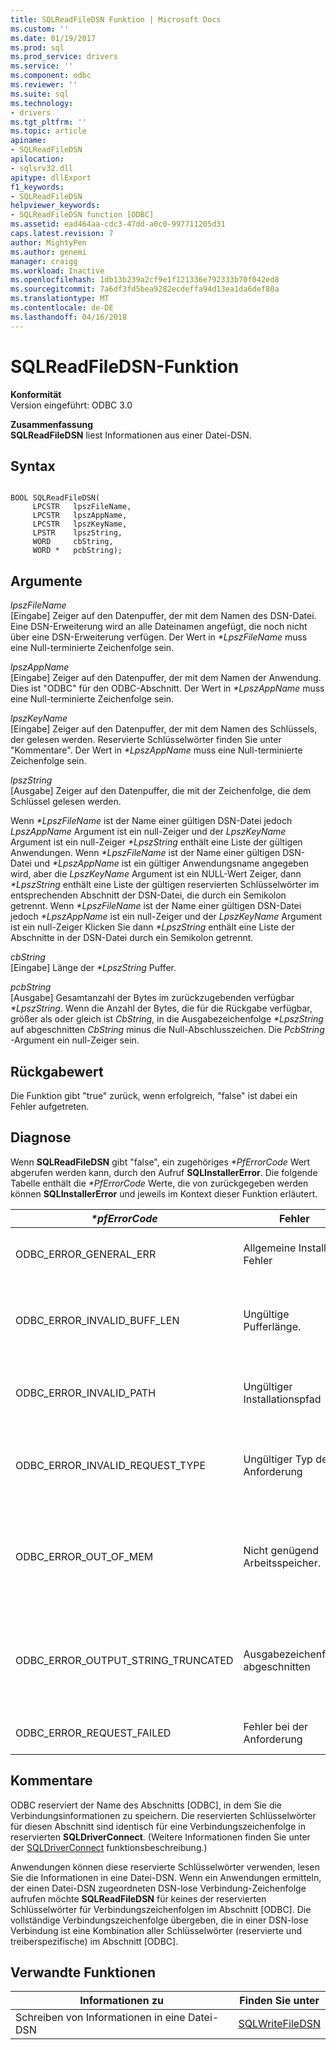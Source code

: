 ```yaml
---
title: SQLReadFileDSN Funktion | Microsoft Docs
ms.custom: ''
ms.date: 01/19/2017
ms.prod: sql
ms.prod_service: drivers
ms.service: ''
ms.component: odbc
ms.reviewer: ''
ms.suite: sql
ms.technology:
- drivers
ms.tgt_pltfrm: ''
ms.topic: article
apiname:
- SQLReadFileDSN
apilocation:
- sqlsrv32.dll
apitype: dllExport
f1_keywords:
- SQLReadFileDSN
helpviewer_keywords:
- SQLReadFileDSN function [ODBC]
ms.assetid: ead464aa-cdc3-47dd-a0c0-997711205d31
caps.latest.revision: 7
author: MightyPen
ms.author: genemi
manager: craigg
ms.workload: Inactive
ms.openlocfilehash: 1db13b239a2cf9e1f121336e792333b70f042ed8
ms.sourcegitcommit: 7a6df3fd5bea9282ecdeffa94d13ea1da6def80a
ms.translationtype: MT
ms.contentlocale: de-DE
ms.lasthandoff: 04/16/2018
---
```

# <a name="sqlreadfiledsn-function"></a>SQLReadFileDSN-Funktion
**Konformität**  
 Version eingeführt: ODBC 3.0  
  
 **Zusammenfassung**  
 **SQLReadFileDSN** liest Informationen aus einer Datei-DSN.  
  
## <a name="syntax"></a>Syntax  
  
```  
  
BOOL SQLReadFileDSN(  
     LPCSTR   lpszFileName,  
     LPCSTR   lpszAppName,  
     LPCSTR   lpszKeyName,  
     LPSTR    lpszString,  
     WORD     cbString,  
     WORD *   pcbString);  
```  
  
## <a name="arguments"></a>Argumente  
 *lpszFileName*  
 [Eingabe] Zeiger auf den Datenpuffer, der mit dem Namen des DSN-Datei. Eine DSN-Erweiterung wird an alle Dateinamen angefügt, die noch nicht über eine DSN-Erweiterung verfügen. Der Wert in  *\*LpszFileName* muss eine Null-terminierte Zeichenfolge sein.  
  
 *lpszAppName*  
 [Eingabe] Zeiger auf den Datenpuffer, der mit dem Namen der Anwendung. Dies ist "ODBC" für den ODBC-Abschnitt. Der Wert in  *\*LpszAppName* muss eine Null-terminierte Zeichenfolge sein.  
  
 *lpszKeyName*  
 [Eingabe] Zeiger auf den Datenpuffer, der mit dem Namen des Schlüssels, der gelesen werden. Reservierte Schlüsselwörter finden Sie unter "Kommentare". Der Wert in  *\*LpszAppName* muss eine Null-terminierte Zeichenfolge sein.  
  
 *lpszString*  
 [Ausgabe] Zeiger auf den Datenpuffer, die mit der Zeichenfolge, die dem Schlüssel gelesen werden.  
  
 Wenn  *\*LpszFileName* ist der Name einer gültigen DSN-Datei jedoch *LpszAppName* Argument ist ein null-Zeiger und der *LpszKeyName* Argument ist ein null-Zeiger  *\*LpszString* enthält eine Liste der gültigen Anwendungen. Wenn  *\*LpszFileName* ist der Name einer gültigen DSN-Datei und  *\*LpszAppName* ist ein gültiger Anwendungsname angegeben wird, aber die *LpszKeyName* Argument ist ein NULL-Wert Zeiger, dann  *\*LpszString* enthält eine Liste der gültigen reservierten Schlüsselwörter im entsprechenden Abschnitt der DSN-Datei, die durch ein Semikolon getrennt. Wenn  *\*LpszFileName* ist der Name einer gültigen DSN-Datei jedoch  *\*LpszAppName* ist ein null-Zeiger und der *LpszKeyName* Argument ist ein null-Zeiger Klicken Sie dann  *\*LpszString* enthält eine Liste der Abschnitte in der DSN-Datei durch ein Semikolon getrennt.  
  
 *cbString*  
 [Eingabe] Länge der  *\*LpszString* Puffer.  
  
 *pcbString*  
 [Ausgabe] Gesamtanzahl der Bytes im zurückzugebenden verfügbar  *\*LpszString*. Wenn die Anzahl der Bytes, die für die Rückgabe verfügbar, größer als oder gleich ist *CbString*, in die Ausgabezeichenfolge  *\*LpszString* auf abgeschnitten *CbString* minus die Null-Abschlusszeichen. Die *PcbString* -Argument ein null-Zeiger sein.  
  
## <a name="returns"></a>Rückgabewert  
 Die Funktion gibt "true" zurück, wenn erfolgreich, "false" ist dabei ein Fehler aufgetreten.  
  
## <a name="diagnostics"></a>Diagnose  
 Wenn **SQLReadFileDSN** gibt "false", ein zugehöriges  *\*PfErrorCode* Wert abgerufen werden kann, durch den Aufruf **SQLInstallerError**. Die folgende Tabelle enthält die  *\*PfErrorCode* Werte, die von zurückgegeben werden können **SQLInstallerError** und jeweils im Kontext dieser Funktion erläutert.  
  
|*\*pfErrorCode*|Fehler|Description|  
|---------------------|-----------|-----------------|  
|ODBC_ERROR_GENERAL_ERR|Allgemeine Installer-Fehler|Fehler für die kein bestimmtes Installationsfehler aufgetreten.|  
|ODBC_ERROR_INVALID_BUFF_LEN|Ungültige Pufferlänge.|Die *LpszString* -Argument war NULL.<br /><br /> Die *CbString* Argument war kleiner oder gleich 0.|  
|ODBC_ERROR_INVALID_PATH|Ungültiger Installationspfad|Der Pfad der Datei im angegebenen der *LpszFileName* Argument war ungültig.|  
|ODBC_ERROR_INVALID_REQUEST_TYPE|Ungültiger Typ der Anforderung|Die *LpszAppName* -Argument war NULL, während die *LpszKeyName* Argument war ungültig.|  
|ODBC_ERROR_OUT_OF_MEM|Nicht genügend Arbeitsspeicher.|Das Installationsprogramm konnte die Funktion aufgrund unzureichenden Arbeitsspeichers nicht ausgeführt werden.|  
|ODBC_ERROR_OUTPUT_STRING_TRUNCATED|Ausgabezeichenfolge abgeschnitten|Die Zeichenfolge, die im zurückgegebenen  *\*LpszString* wurde abgeschnitten, da der Wert in *CbString* war kleiner oder gleich dem Wert in  *\*PcbString*.|  
|ODBC_ERROR_REQUEST_FAILED|Fehler bei der Anforderung|Das Schlüsselwort nicht in der Datei-DSN vorhanden.|  
  
## <a name="comments"></a>Kommentare  
 ODBC reserviert der Name des Abschnitts [ODBC], in dem Sie die Verbindungsinformationen zu speichern. Die reservierten Schlüsselwörter für diesen Abschnitt sind identisch für eine Verbindungszeichenfolge in reservierten **SQLDriverConnect**. (Weitere Informationen finden Sie unter der [SQLDriverConnect](../../../odbc/reference/syntax/sqldriverconnect-function.md) funktionsbeschreibung.)  
  
 Anwendungen können diese reservierte Schlüsselwörter verwenden, lesen Sie die Informationen in eine Datei-DSN. Wenn ein Anwendungen ermitteln, der einen Datei-DSN zugeordneten DSN-lose Verbindung-Zeichenfolge aufrufen möchte **SQLReadFileDSN** für keines der reservierten Schlüsselwörter für Verbindungszeichenfolgen im Abschnitt [ODBC]. Die vollständige Verbindungszeichenfolge übergeben, die in einer DSN-lose Verbindung ist eine Kombination aller Schlüsselwörter (reservierte und treiberspezifische) im Abschnitt [ODBC].  
  
## <a name="related-functions"></a>Verwandte Funktionen  
  
|Informationen zu|Finden Sie unter|  
|---------------------------|---------|  
|Schreiben von Informationen in eine Datei-DSN|[SQLWriteFileDSN](../../../odbc/reference/syntax/sqlwritefiledsn-function.md)|

